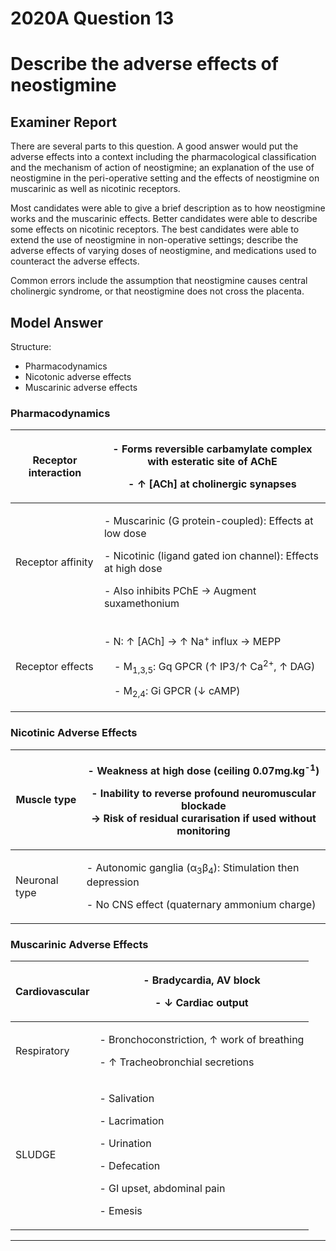 # 2020A Question 13 
# Describe the adverse effects of neostigmine


## Examiner Report
There are several parts to this question. A good answer would put the adverse effects into a context including the pharmacological classification and the mechanism of action of neostigmine; an explanation of the use of neostigmine in the peri-operative setting and the effects of neostigmine on muscarinic as well as nicotinic receptors.

Most candidates were able to give a brief description as to how neostigmine works and the muscarinic effects. Better candidates were able to describe some effects on nicotinic receptors. The best candidates were able to extend the use of neostigmine in non-operative settings; describe the adverse effects of varying doses of neostigmine, and medications used to counteract the adverse effects.

Common errors include the assumption that neostigmine causes central cholinergic syndrome, or that neostigmine does not cross the placenta.

## Model Answer
Structure:
- Pharmacodynamics
- Nicotonic adverse effects
- Muscarinic adverse effects

### Pharmacodynamics

|Receptor interaction|<p>- Forms reversible carbamylate complex with esteratic site of AChE</p><p>- ↑ [ACh] at cholinergic synapses</p>|
| -- | -- |
|Receptor affinity|<p>- Muscarinic (G protein-coupled): Effects at low dose</p><p>- Nicotinic (ligand gated ion channel): Effects at high dose</p><p>- Also inhibits PChE → Augment suxamethonium</p>|
|Receptor effects|<p>- N: ↑ [ACh] → ↑ Na<sup>+</sup> influx → MEPP</p><p>&emsp;- M<sub>1,3,5</sub>: Gq GPCR (↑ IP3/↑ Ca<sup>2+</sup>, ↑ DAG)</p><p>&emsp;- M<sub>2,4</sub>: Gi GPCR (↓ cAMP)</p>|

### Nicotinic Adverse Effects

|Muscle type|<p>- Weakness at high dose (ceiling 0.07mg.kg<sup>-1</sup>)</p><p>- Inability to reverse profound neuromuscular blockade<br>  → Risk of residual curarisation if used without monitoring</p>|
| -- | -- |
|Neuronal type|<p>- Autonomic ganglia (α<sub>3</sub>β<sub>4</sub>): Stimulation then depression</p><p>- No CNS effect (quaternary ammonium charge)</p>|

### Muscarinic Adverse Effects

|Cardiovascular|<p>- Bradycardia, AV block</p><p>- ↓ Cardiac output</p>|
| -- | -- |
|Respiratory|<p>- Bronchoconstriction, ↑ work of breathing</p><p>- ↑ Tracheobronchial secretions</p>|
|SLUDGE|<p>- Salivation</p><p>- Lacrimation</p><p>- Urination</p><p>- Defecation</p><p>- GI upset, abdominal pain</p><p>- Emesis</p>|



--- 

